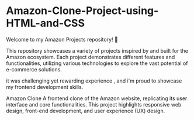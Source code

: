 # Amazon-Clone-Project-using-HTML-and-CSS

Welcome to my Amazon Projects repository! 🌟

This repository showcases a variety of projects inspired by and built for the Amazon ecosystem. Each project demonstrates different features and functionalities, utilizing various technologies to explore the vast potential of e-commerce solutions.

it was challenging yet rewarding experience , and i'm proud to showcase my frontend development skills.

 Amazon Clone
A frontend clone of the Amazon website, replicating its user interface and core functionalities. This project highlights responsive web design, front-end development, and user experience (UX) design.
